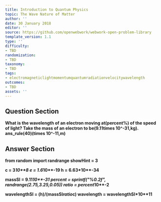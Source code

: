 ```yaml
---
title: Introduction to Quantum Physics
topic: The Wave Nature of Matter
author: ''
date: 30 January 2018
editor: ''
source: https://github.com/openwebwork/webwork-open-problem-library
template_version: 1.1
type: ''
difficulty:
- TBD
randomization:
- TBD
taxonomy:
- TBD
tags:
- electromagneticlightmomentumquantumradiationvelocitywavelength
outcomes:
- TBD
assets: ''
---
```


## Question Section 

<b>
What is the wavelength of an electron moving at(percent%) of the speed of light? Take the mass of an electron to be(9.11times 10^-31,kg).
ans_rule(40)(times 10^-11,m)



## Answer Section

from random import randrange
showHint = 3

c = 3*10**8
e = 1.6*10**-19
h = 6.63*10**-34

massSI = 9.11*10**-31
percent = sprintf("%0.2f", randrange(2.75,3.25,0.05))
ratio = percent*10**-2

wavelengthSI = (h)/(massSI*ratio*c)
wavelength = wavelengthSI*10**11
